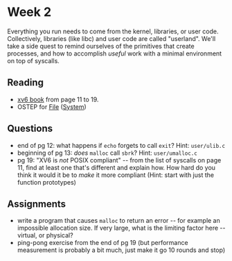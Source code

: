 # Week 2

Everything you run needs to come from the kernel, libraries, or user code.
Collectively, libraries (like libc) and user code are called "userland".  We'll
take a side quest to remind ourselves of the primitives that create processes,
and how to accomplish *useful* work with a minimal environment on top of syscalls.

## Reading

* [xv6 book](https://pdos.csail.mit.edu/6.1810/2024/xv6/book-riscv-rev4.pdf) from page 11 to 19.
* OSTEP for [File](https://pages.cs.wisc.edu/~remzi/OSTEP/file-intro.pdf) ([System](https://pages.cs.wisc.edu/~remzi/OSTEP/file-implementation.pdf))

## Questions

* end of pg 12: what happens if `echo` forgets to call `exit`?  Hint: `user/ulib.c`
* beginning of pg 13: *does* `malloc` call `sbrk`?  Hint: `user/umalloc.c`
* pg 19: "XV6 is *not* POSIX compliant" -- from the list of syscalls on page
  11, find at least one that's different and explain how.  How hard do you
  think it would it be to *make* it more compliant (Hint: start with just the
  function prototypes)

## Assignments

* write a program that causes `malloc` to return an error -- for example an
  impossible allocation size.  If very large, what is the limiting factor here
  -- virtual, or physical?
* ping-pong exercise from the end of pg 19 (but performance measurement is
  probably a bit much, just make it go 10 rounds and stop)
